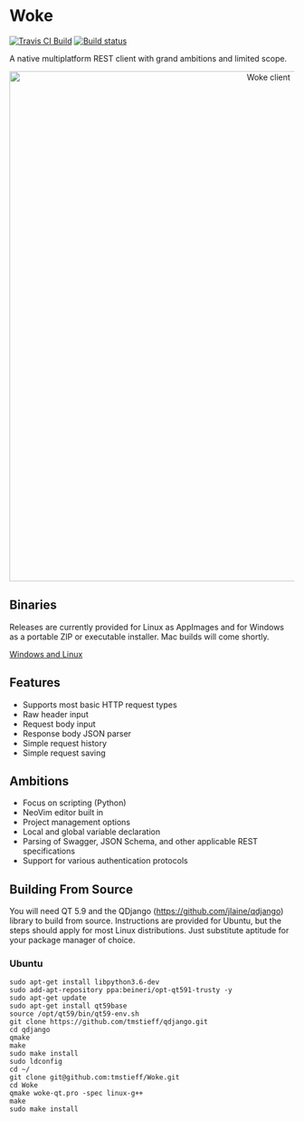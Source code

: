# Woke
<a href="https://travis-ci.org/tmstieff/Woke"><img alt="Travis CI Build" src="https://travis-ci.org/tmstieff/Woke.svg?branch=master"></a>
[![Build status](https://ci.appveyor.com/api/projects/status/ixwvi3wi6mfosm9j/branch/master?svg=true)](https://ci.appveyor.com/project/tmstieff/woke/branch/master)



A native multiplatform REST client with grand ambitions and limited scope.

<p align="center">
  <img width="900" alt="Woke client" src="https://i.imgur.com/qBwiKJ4.png">
</p>

## Binaries
Releases are currently provided for Linux as AppImages and for Windows as a portable ZIP or executable installer. Mac builds will come shortly.

<a href="https://github.com/tmstieff/Woke/releases">Windows and Linux</a>

## Features
* Supports most basic HTTP request types
* Raw header input
* Request body input
* Response body JSON parser
* Simple request history
* Simple request saving

## Ambitions
* Focus on scripting (Python)
* NeoVim editor built in
* Project management options
* Local and global variable declaration
* Parsing of Swagger, JSON Schema, and other applicable REST specifications
* Support for various authentication protocols

## Building From Source
You will need QT 5.9 and the QDjango (https://github.com/jlaine/qdjango) library to build from source. Instructions are provided for Ubuntu, but the steps should apply for most Linux distributions. Just substitute aptitude for your package manager of choice.

### Ubuntu

```
sudo apt-get install libpython3.6-dev
sudo add-apt-repository ppa:beineri/opt-qt591-trusty -y
sudo apt-get update
sudo apt-get install qt59base
source /opt/qt59/bin/qt59-env.sh
git clone https://github.com/tmstieff/qdjango.git
cd qdjango
qmake
make
sudo make install
sudo ldconfig
cd ~/
git clone git@github.com:tmstieff/Woke.git
cd Woke
qmake woke-qt.pro -spec linux-g++
make
sudo make install
```

